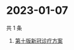 # 2023-01-07

共 1 条

<!-- BEGIN ZHIHUSEARCH -->
<!-- 最后更新时间 Sat Jan 07 2023 08:46:14 GMT+0800 (China Standard Time) -->
1. [第十版新冠诊疗方案](https://www.zhihu.com/search?q=第十版新冠诊疗方案)
<!-- END ZHIHUSEARCH -->
